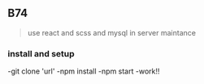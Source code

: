 ## B74

> use react and scss
> and mysql in server maintance

### install and setup

-git clone 'url'
-npm install
-npm start
-work!!
